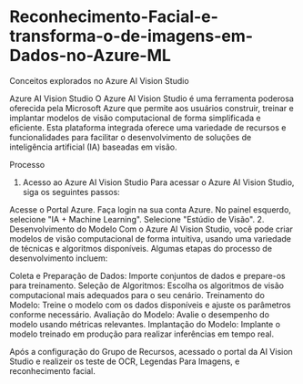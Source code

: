 # Reconhecimento-Facial-e-transforma-o-de-imagens-em-Dados-no-Azure-ML
Conceitos explorados no Azure AI Vision Studio

Azure AI Vision Studio
O Azure AI Vision Studio é uma ferramenta poderosa oferecida pela Microsoft Azure que permite aos usuários construir, treinar e implantar modelos de visão computacional de forma simplificada e eficiente. Esta plataforma integrada oferece uma variedade de recursos e funcionalidades para facilitar o desenvolvimento de soluções de inteligência artificial (IA) baseadas em visão.

Processo
1. Acesso ao Azure AI Vision Studio
Para acessar o Azure AI Vision Studio, siga os seguintes passos:

Acesse o Portal Azure.
Faça login na sua conta Azure.
No painel esquerdo, selecione "IA + Machine Learning".
Selecione "Estúdio de Visão".
2. Desenvolvimento do Modelo
Com o Azure AI Vision Studio, você pode criar modelos de visão computacional de forma intuitiva, usando uma variedade de técnicas e algoritmos disponíveis. Algumas etapas do processo de desenvolvimento incluem:

Coleta e Preparação de Dados: Importe conjuntos de dados e prepare-os para treinamento.
Seleção de Algoritmos: Escolha os algoritmos de visão computacional mais adequados para o seu cenário.
Treinamento do Modelo: Treine o modelo com os dados disponíveis e ajuste os parâmetros conforme necessário.
Avaliação do Modelo: Avalie o desempenho do modelo usando métricas relevantes.
Implantação do Modelo: Implante o modelo treinado em produção para realizar inferências em tempo real.

Após a configuração do Grupo de Recursos, acessado o portal da AI Vision Studio e realizeir os teste de OCR, Legendas Para Imagens, e reconhecimento facial.


